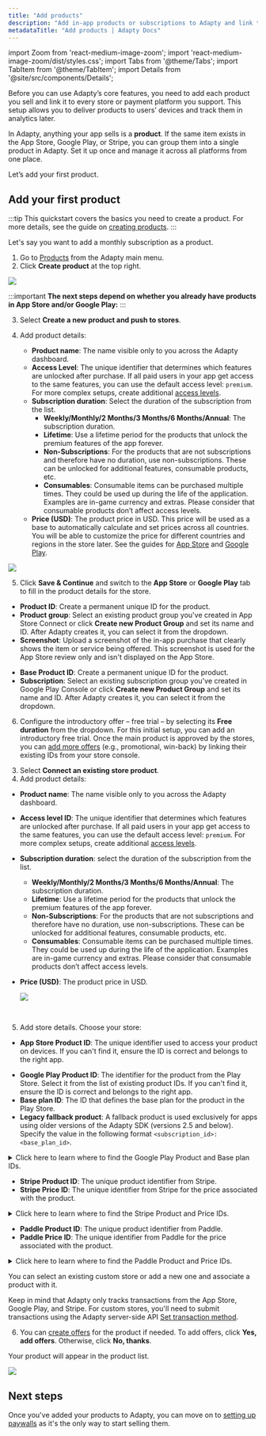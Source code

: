 ```yaml
---
title: "Add products"
description: "Add in‑app products or subscriptions to Adapty and link them to your App Store, Google Play, Stripe, Paddle, or custom‑store listings."
metadataTitle: "Add products | Adapty Docs"
---
```


import Zoom from 'react-medium-image-zoom';
import 'react-medium-image-zoom/dist/styles.css';
import Tabs from '@theme/Tabs';
import TabItem from '@theme/TabItem';
import Details from '@site/src/components/Details';


Before you can use Adapty’s core features, you need to add each product you sell and link it to every store or payment platform you support. This setup allows you to deliver products to users’ devices and track them in analytics later.

In Adapty, anything your app sells is a **product**.  If the same item exists in the App Store, Google Play, or Stripe, you can group them into a single product in Adapty. Set it up once and manage it across all platforms from one place.

Let’s add your first product.

## Add your first product

:::tip
This quickstart covers the basics you need to create a product. For more details, see the guide on [creating products](create-product.md).
:::

Let's say you want to add a monthly subscription as a product.

1. Go to [Products](https://app.adapty.io/products) from the Adapty main menu.
2. Click **Create product** at the top right.

<Zoom>
  <img src={require('./img/create-product.png').default}
  style={{
    border: '1px solid #727272', /* border width and color */
    width: '700px', /* image width */
    display: 'block', /* for alignment */
    margin: '0 auto' /* center alignment */
  }}
/>
</Zoom>


:::important
**The next steps depend on whether you already have products in App Store and/or Google Play:**
:::

<Tabs>

<TabItem value="no-products" label="No products in stores yet" default>

3. Select **Create a new product and push to stores**.

4. Add product details:
    - **Product name**: The name visible only to you across the Adapty dashboard.
    - **Access Level**: The unique identifier that determines which features are unlocked after purchase. If all paid users in your app get access to the same features, you can use the default access level: `premium`. For more complex setups, create additional [access levels](access-level.md).
    - **Subscription duration**: Select the duration of the subscription from the list.
        - **Weekly/Monthly/2 Months/3 Months/6 Months/Annual**: The subscription duration.
        - **Lifetime**: Use a lifetime period for the products that unlock the premium features of the app forever.
        - **Non-Subscriptions**: For the products that are not subscriptions and therefore have no duration, use non-subscriptions. These can be unlocked for additional features, consumable products, etc.
        - **Consumables**: Consumable items can be purchased multiple times. They could be used up during the life of the application. Examples are in-game currency and extras. Please consider that consumable products don’t affect access levels.
    - **Price (USD)**: The product price in USD. This price will be used as a base to automatically calculate and set prices across all countries. You will be able to customize the price for different countries and regions in the store later. See the guides for [App Store](https://developer.apple.com/help/app-store-connect/manage-subscriptions/manage-pricing-for-auto-renewable-subscriptions/) and [Google Play](https://support.google.com/googleplay/android-developer/answer/140504?sjid=7303890784165167068-EU).

<Zoom>
  <img src={require('./img/create-product-push.webp').default}
  style={{
    border: '1px solid #727272', /* border width and color */
    width: '400px', /* image width */
    display: 'block', /* for alignment */
    margin: '0 auto' /* center alignment */
  }}
/>
</Zoom>

5. Click **Save & Continue** and switch to the **App Store** or **Google Play** tab to fill in the product details for the store.

<Tabs>
<TabItem value="App Store" label="App Store" default>

   - **Product ID**: Create a permanent unique ID for the product.
   - **Product group**: Select an existing product group you've created in App Store Connect or click **Create new Product Group** and set its name and ID. After Adapty creates it, you can select it from the dropdown.
   - **Screenshot**: Upload a screenshot of the in-app purchase that clearly shows the item or service being offered. This screenshot is used for the App Store review only and isn't displayed on the App Store.

</TabItem>

<TabItem value="Google Play" label="Google Play" default>

   - **Base Product ID**: Create a permanent unique ID for the product.
   - **Subscription**: Select an existing subscription group you've created in Google Play Console or click **Create new Product Group** and set its name and ID. After Adapty creates it, you can select it from the dropdown.

</TabItem>
</Tabs>

6. Configure the introductory offer – free trial – by selecting its **Free duration** from the dropdown. For this initial setup, you can add an introductory free trial. Once the main product is approved by the stores, you can [add more offers](offers.md) (e.g., promotional, win-back) by linking their existing IDs from your store console.

</TabItem>

<TabItem value="products-in-stores" label="Products in stores already">

3. Select **Connect an existing store product**.
4. Add product details:
- **Product name**: The name visible only to you across the Adapty dashboard.
- **Access level ID**: The unique identifier that determines which features are unlocked after purchase. If all paid users in your app get access to the same features, you can use the default access level: `premium`. For more complex setups, create additional [access levels](access-level.md).
- **Subscription duration**: select the duration of the subscription from the list.
  - **Weekly/Monthly/2 Months/3 Months/6 Months/Annual**: The subscription duration.
  - **Lifetime**: Use a lifetime period for the products that unlock the premium features of the app forever.
  - **Non-Subscriptions**: For the products that are not subscriptions and therefore have no duration, use non-subscriptions. These can be unlocked for additional features, consumable products, etc.
  - **Consumables**: Consumable items can be purchased multiple times. They could be used up during the life of the application. Examples are in-game currency and extras. Please consider that consumable products don’t affect access levels.
- **Price (USD)**: The product price in USD.
    
  <Zoom>
  <img src={require('./img/product-info.webp').default}
  style={{
    border: '1px solid #727272', /* border width and color */
    width: '700px', /* image width */
    display: 'block', /* for alignment */
    margin: '0 auto' /* center alignment */
  }}
  />
  </Zoom>

<br />

5. Add store details. Choose your store:

<Tabs>
<TabItem value="App Store" label="App Store" default>

- **App Store Product ID**: The unique identifier used to access your product on devices. If you can't find it, ensure the ID is correct and belongs to the right app.

</TabItem>

<TabItem value="Google Play" label="Google Play" default>

- **Google Play Product ID**: The identifier for the product from the Play Store. Select it from the list of existing product IDs. If you can't find it, ensure the ID is correct and belongs to the right app.
- **Base plan ID**: The ID that defines the base plan for the product in the Play Store.
- **Legacy fallback product**: A fallback product is used exclusively for apps using older versions of the Adapty SDK (versions 2.5 and below). Specify the value in the following format `<subscription_id>:<base_plan_id>`.

<details>
    <summary>Click here to learn where to find the Google Play Product and Base plan IDs.</summary>


1. Go to **Monetize with Play > Products > Subscriptions** in your [Google Play Console](https://play.google.com/console/developers/android/app) account.
2. Open the **Subscription** for the purchase.
3. You will see the Product ID in the **Subscription details** section and the Base plan ID in the **ID and duration** column of the **Base plans and offers** section.

<Zoom>
  <img src={require('./img/play-store-id.png').default}
  style={{
    border: '1px solid #727272', /* border width and color */
    width: '700px', /* image width */
    display: 'block', /* for alignment */
    margin: '0 auto' /* center alignment */
  }}
/>
</Zoom>

</details>



</TabItem>

<TabItem value="Stripe" label="Stripe" default>

- **Stripe Product ID**: The unique product identifier from Stripe.
- **Stripe Price ID**: The unique identifier from Stripe for the price associated with the product.

<details>
    <summary>Click here to learn where to find the Stripe Product and Price IDs.</summary>


1. Go to your [Product Catalog](https://dashboard.stripe.com/products?active=true) in Stripe.
2. Open the product you need.
3. You will see:
- The Stripe Product ID (looks like `prod_...`) in the top right corner.
- The Stripe Price ID (looks like `price_...`) in the **API ID** column of the **Pricing** section.

<Zoom>
  <img src={require('./img/product-stripe.png').default}
  style={{
    border: '1px solid #727272', /* border width and color */
    width: '700px', /* image width */
    display: 'block', /* for alignment */
    margin: '0 auto' /* center alignment */
  }}
/>
</Zoom>

</details>



</TabItem>

<TabItem value="Paddle" label="Paddle" default>

- **Paddle Product ID**: The unique product identifier from Paddle.
- **Paddle Price ID**: The unique identifier from Paddle for the price associated with the product.

<details>
    <summary>Click here to learn where to find the Paddle Product and Price IDs.</summary>


1. Go to your [Product Catalog](https://vendors.paddle.com/products-v2) in Paddle.
2. Open the product you need.
3. You will see:
- The Paddle Product ID (looks like `pro_...`) in the **Additional details** section.
- The Paddle Price ID (looks like `pri_...`) in the **ID** column of the **Prices** section.

<Zoom>
  <img src={require('./img/paddle-product-price.webp').default}
  style={{
    border: 'none', /* border width and color */
    width: '700px', /* image width */
    display: 'block', /* for alignment */
    margin: '0 auto' /* center alignment */
  }}
/>
</Zoom>

</details>



</TabItem>

<TabItem value="Custom" label="Custom store" default>

You can select an existing custom store or add a new one and associate a product with it. 

Keep in mind that Adapty only tracks transactions from the App Store, Google Play, and Stripe. For custom stores, you'll need to submit transactions using the Adapty server-side API [Set transaction method](ss-set-transaction.md).

</TabItem>

</Tabs>

6. You can [create offers](create-offer) for the product if needed. To add offers, click **Yes, add offers**. Otherwise, click **No, thanks**.

Your product will appear in the product list.

<Zoom>
  <img src={require('./img/created-product.png').default}
  style={{
    border: '1px solid #727272', /* border width and color */
    width: '700px', /* image width */
    display: 'block', /* for alignment */
    margin: '0 auto' /* center alignment */
  }}
/>
</Zoom>

</TabItem>
</Tabs>

## Next steps

Once you've added your products to Adapty, you can move on to [setting up paywalls](quickstart-paywalls.md) as it's the only way to start selling them.





